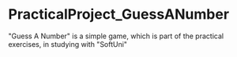 # PracticalProject_GuessANumber
"Guess A Number" is a simple game, which is part of the practical exercises, in studying with "SoftUni" 
